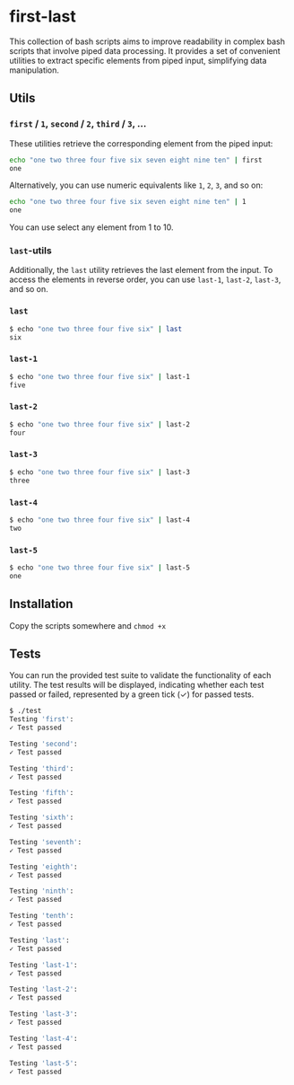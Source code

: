 # first-last

This collection of bash scripts aims to improve readability in complex bash scripts that involve piped data processing. It provides a set of convenient utilities to extract specific elements from piped input, simplifying data manipulation.

## Utils

### `first` / `1`, `second` / `2`, `third` / `3`, ...

These utilities retrieve the corresponding element from the piped input:

```bash
echo "one two three four five six seven eight nine ten" | first
one
```

Alternatively, you can use numeric equivalents like `1`, `2`, `3`, and so on:

```bash
echo "one two three four five six seven eight nine ten" | 1
one
```

You can use select any element from 1 to 10.

### `last`-utils

Additionally, the `last` utility retrieves the last element from the input. To access the elements in reverse order, you can use `last-1`, `last-2`, `last-3`, and so on.

### `last`

```bash
$ echo "one two three four five six" | last
six
```

### `last-1`

```bash
$ echo "one two three four five six" | last-1
five
```

### `last-2`

```bash
$ echo "one two three four five six" | last-2
four
```

### `last-3`

```bash
$ echo "one two three four five six" | last-3
three
```

### `last-4`

```bash
$ echo "one two three four five six" | last-4
two
```

### `last-5`

```bash
$ echo "one two three four five six" | last-5
one
```

## Installation

Copy the scripts somewhere and `chmod +x`

## Tests

You can run the provided test suite to validate the functionality of each utility. The test results will be displayed, indicating whether each test passed or failed, represented by a green tick (✓) for passed tests.

```bash
$ ./test
Testing 'first':
✓ Test passed

Testing 'second':
✓ Test passed

Testing 'third':
✓ Test passed

Testing 'fifth':
✓ Test passed

Testing 'sixth':
✓ Test passed

Testing 'seventh':
✓ Test passed

Testing 'eighth':
✓ Test passed

Testing 'ninth':
✓ Test passed

Testing 'tenth':
✓ Test passed

Testing 'last':
✓ Test passed

Testing 'last-1':
✓ Test passed

Testing 'last-2':
✓ Test passed

Testing 'last-3':
✓ Test passed

Testing 'last-4':
✓ Test passed

Testing 'last-5':
✓ Test passed
```
